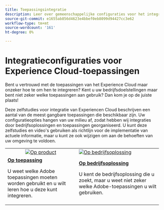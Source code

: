 ```yaml
---
title: Toepassingsintegratie
description: Leer over gemeenschappelijke configuraties voor het integreren van de toepassingen van het Experience Cloud. Ontdek hoe de best-in-klasse ondernemingsproducten van Adobe u kunnen helpen uw bedrijfsuitdagingen aanpakken.
source-git-commit: e1655ab856d4623e4bbef0eb8099d94427cc3e62
workflow-type: tm+mt
source-wordcount: '161'
ht-degree: 0%

---
```



# Integratieconfiguraties voor Experience Cloud-toepassingen

Bent u vertrouwd met de toepassingen van het Experience Cloud maar onzeker hoe te om hen te integreren? Kent u uw bedrijfsdoelstellingen maar bent niet zeker welke toepassingen aan gebruik? Dan kom je op de juiste plaats!

Deze zelfstudies voor integratie van Experiencen Cloud beschrijven een aantal van de meest gangbare toepassingen die beschikbaar zijn. Uw configuratieopties hangen van uw milieu af, zodat hebben wij integraties door bedrijfsoplossingen en toepassingen georganiseerd. U kunt deze zelfstudies en video&#39;s gebruiken als richtlijn voor de implementatie van actuele informatie, maar u kunt ze ook wijzigen om aan de behoeften van uw omgeving te voldoen.

<table>
<tr>
   <td style="vertical-align: middle; text-align: center;">
      <a  href="./integrations-between-applications/overview.md"><img alt="Op product" src="https://cdn.experienceleague.adobe.com/thumb/by-product.png"/></a>
   </td>
   <td>
      <a  href="./solution-categories/overview.md"><img alt="Op bedrijfsoplossing" src="https://cdn.experienceleague.adobe.com/thumb/by-solution.png"/></a>
   </td>  
</tr>
<tr>
   <td>
      <div><strong><a href="./integrations-between-applications/overview.md">Op toepassing</a></strong></div>
      <p>
        U weet welke Adobe toepassingen moeten worden gebruikt en u wilt leren hoe u deze kunt integreren.
      </p>
   </td>
   <td>
      <div><strong><a href="./solution-categories/overview.md">Op bedrijfsoplossing</a></strong></div>
      <p>
        U kent de bedrijfsoplossing die u zoekt, maar u weet niet zeker welke Adobe-toepassingen u wilt gebruiken.
      </p>
   </td>  
</tr>   
</table>
